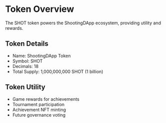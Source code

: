 # Token Overview

The SHOT token powers the ShootingDApp ecosystem, providing utility and rewards.

## Token Details

- Name: ShootingDApp Token
- Symbol: SHOT
- Decimals: 18
- Total Supply: 1,000,000,000 SHOT (1 billion)

## Token Utility

- Game rewards for achievements
- Tournament participation
- Achievement NFT minting
- Future governance voting
